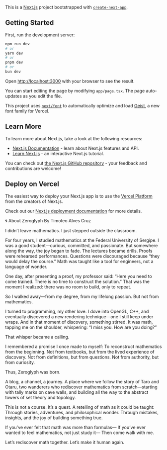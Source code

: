 This is a [Next.js](https://nextjs.org) project bootstrapped with [`create-next-app`](https://nextjs.org/docs/app/api-reference/cli/create-next-app).

## Getting Started

First, run the development server:

```bash
npm run dev
# or
yarn dev
# or
pnpm dev
# or
bun dev
```

Open [http://localhost:3000](http://localhost:3000) with your browser to see the result.

You can start editing the page by modifying `app/page.tsx`. The page auto-updates as you edit the file.

This project uses [`next/font`](https://nextjs.org/docs/app/building-your-application/optimizing/fonts) to automatically optimize and load [Geist](https://vercel.com/font), a new font family for Vercel.

## Learn More

To learn more about Next.js, take a look at the following resources:

- [Next.js Documentation](https://nextjs.org/docs) - learn about Next.js features and API.
- [Learn Next.js](https://nextjs.org/learn) - an interactive Next.js tutorial.

You can check out [the Next.js GitHub repository](https://github.com/vercel/next.js) - your feedback and contributions are welcome!

## Deploy on Vercel

The easiest way to deploy your Next.js app is to use the [Vercel Platform](https://vercel.com/new?utm_medium=default-template&filter=next.js&utm_source=create-next-app&utm_campaign=create-next-app-readme) from the creators of Next.js.

Check out our [Next.js deployment documentation](https://nextjs.org/docs/app/building-your-application/deploying) for more details.



🌀 About Zeroglyph
By Timoteo Alves Cruz

I didn’t leave mathematics. I just stepped outside the classroom.

For four years, I studied mathematics at the Federal University of Sergipe. I was a good student—curious, committed, and passionate. But somewhere along the way, the joy began to fade. The lectures became drills. Proofs were rehearsed performances. Questions were discouraged because “they would delay the course.” Math was taught like a tool for engineers, not a language of wonder.

One day, after presenting a proof, my professor said: “Here you need to come trained. There is no time to construct the solution.” That was the moment I realized: there was no room to build, only to repeat.

So I walked away—from my degree, from my lifelong passion. But not from mathematics.

I turned to programming, my other love. I dove into OpenGL, C++, and eventually discovered a new rendering technique—one I still keep under wraps. And in that moment of discovery, something stirred. It was math, tapping me on the shoulder, whispering: “I miss you. How are you doing?”

That whisper became a calling.

I remembered a promise I once made to myself: To reconstruct mathematics from the beginning. Not from textbooks, but from the lived experience of discovery. Not from definitions, but from questions. Not from authority, but from curiosity.

Thus, Zeroglyph was born.

A blog, a channel, a journey. A place where we follow the story of Taro and Otaru, two wanderers who rediscover mathematics from scratch—starting with tally marks on cave walls, and building all the way to the abstract towers of set theory and topology.

This is not a course. It’s a quest. A retelling of math as it could be taught: Through stories, adventures, and philosophical wonder. Through mistakes, insights, and the joy of building something true.

If you’ve ever felt that math was more than formulas— If you’ve ever wanted to feel mathematics, not just study it— Then come walk with me.

Let’s rediscover math together. Let’s make it human again.